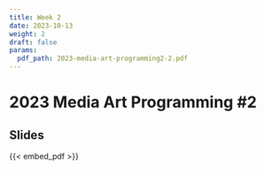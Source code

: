 ```yaml
---
title: Week 2
date: 2023-10-13
weight: 2
draft: false
params:
  pdf_path: 2023-media-art-programming2-2.pdf
---
```


# 2023 Media Art Programming #2

## Slides

{{< embed_pdf >}}

